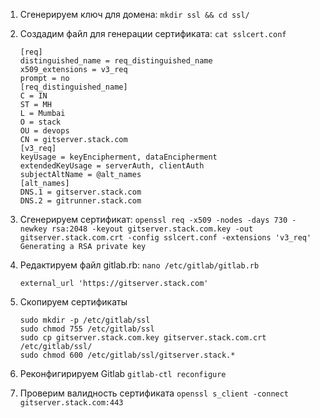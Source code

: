1. Cгенерируем ключ для домена:   ```mkdir ssl && cd ssl/```

2. Cоздадим файл для генерации сертификата: ```cat sslcert.conf```
   
   ```
   [req]
   distinguished_name = req_distinguished_name
   x509_extensions = v3_req
   prompt = no
   [req_distinguished_name]
   C = IN
   ST = MH
   L = Mumbai
   O = stack
   OU = devops
   CN = gitserver.stack.com
   [v3_req]
   keyUsage = keyEncipherment, dataEncipherment
   extendedKeyUsage = serverAuth, clientAuth
   subjectAltName = @alt_names
   [alt_names]
   DNS.1 = gitserver.stack.com
   DNS.2 = gitrunner.stack.com
   ```

4. Cгенерируем сертификат: ```openssl req -x509 -nodes -days 730 -newkey rsa:2048 -keyout gitserver.stack.com.key -out gitserver.stack.com.crt -config sslcert.conf -extensions 'v3_req' Generating a RSA private key```

5. Редактируем файл gitlab.rb:  ```nano /etc/gitlab/gitlab.rb```
   ```
   external_url 'https://gitserver.stack.com'
   ```

6. Скопируем сертификаты
   ```
   sudo mkdir -p /etc/gitlab/ssl
   sudo chmod 755 /etc/gitlab/ssl
   sudo cp gitserver.stack.com.key gitserver.stack.com.crt /etc/gitlab/ssl/
   sudo chmod 600 /etc/gitlab/ssl/gitserver.stack.*
   ```

7. Реконфигирируем Gitlab
```gitlab-ctl reconfigure```

8. Проверим валидность сертификата
```openssl s_client -connect gitserver.stack.com:443```












